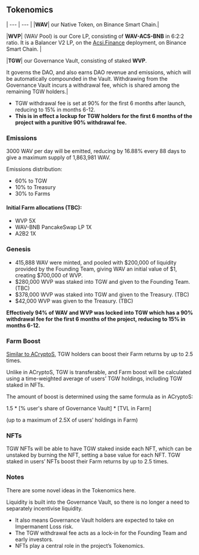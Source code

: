 ## Tokenomics
| --- | --- |
|**WAV**| our Native Token, on Binance Smart Chain.|

|**WVP**| (WAV Pool) is our Core LP, consisting of **WAV-ACS-BNB** in 6:2:2 ratio. It is a Balancer V2 LP, on the [Acsi.Finance](https://app.acsi.finance/#/pool/0x44a9ce69ef2a71a9630697ca5cab3f4adaf8f90d00010000000000000000001a) deployment, on Binance Smart Chain. |

|**TGW**| our Governance Vault, consisting of staked **WVP**. 

It governs the DAO, and also earns DAO revenue and emissions, which will be automatically compounded in the Vault. Withdrawing from the Governance Vault incurs a withdrawal fee, which is shared among the remaining TGW holders.|

* TGW withdrawal fee is set at 90% for the first 6 months after launch, reducing to 15% in months 6-12. 
* **This is in effect a lockup for TGW holders for the first 6 months of the project with a punitive 90% withdrawal fee.**

### Emissions

3000 WAV per day will be emitted, reducing by 16.88% every 88 days to give a maximum supply of 1,863,981 WAV.

Emissions distribution:

* 60% to TGW
* 10% to Treasury
* 30% to Farms

#### Initial Farm allocations (TBC):

* WVP 5X
* WAV-BNB PancakeSwap LP 1X
* A2B2 1X

### Genesis

* 415,888 WAV were minted, and pooled with $200,000 of liquidity provided by the Founding Team, giving WAV an initial value of $1, creating $700,000 of WVP.
* $280,000 WVP was staked into TGW and given to the Founding Team. (TBC)
* $378,000 WVP was staked into TGW and given to the Treasury. (TBC)
* $42,000 WVP was given to the Treasury. (TBC)

**Effectively 94% of WAV and WVP was locked into TGW which has a 90% withdrawal fee for the first 6 months of the project, reducing to 15% in months 6-12.**

### Farm Boost

[Similar to ACryptoS](https://docs.acryptos.com/acryptos-farms#farm-rewards-boost), TGW holders can boost their Farm returns by up to 2.5 times. 

Unlike in ACryptoS, TGW is transferable, and Farm boost will be calculated using a time-weighted average of users’ TGW holdings, including TGW staked in NFTs.

The amount of boost is determined using the same formula as in ACryptoS:

1.5 \* \[% user's share of Governance Vault] \* \[TVL in Farm]&#x20;

(up to a maximum of 2.5X of users’ holdings in Farm)



### NFTs

TGW NFTs will be able to have TGW staked inside each NFT, which can be unstaked by burning the NFT, setting a base value for each NFT. TGW staked in users’ NFTs boost their Farm returns by up to 2.5 times.


### Notes

There are some novel ideas in the Tokenomics here. 

Liquidity is built into the Governance Vault, so there is no longer a need to separately incentivise liquidity.

* It also means Governance Vault holders are expected to take on Impermanent Loss risk. 
* The TGW withdrawal fee acts as a lock-in for the Founding Team and early investors. 
* NFTs play a central role in the project’s Tokenomics.

